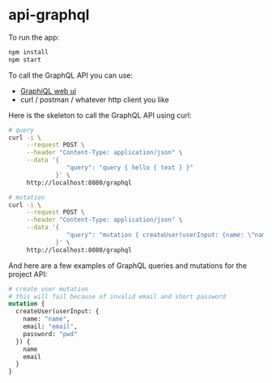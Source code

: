 # api-graphql

To run the app:
```bash
npm install
npm start
```

To call the GraphQL API you can use:
* [GraphiQL web ui](http://localhost:8080/graphql)
* curl / postman / whatever http client you like

Here is the skeleton to call the GraphQL API using curl:
```bash
# query
curl -i \
     --request POST \
     --header "Content-Type: application/json" \
     --data '{
                "query": "query { hello { text } }"
             }' \
     http://localhost:8080/graphql

# mutation
curl -i \
     --request POST \
     --header "Content-Type: application/json" \
     --data '{
                "query": "mutation { createUser(userInput: {name: \"name\", email: \"email\", password: \"pwd\"}) { name email }}"
             }' \
     http://localhost:8080/graphql
```

And here are a few examples of GraphQL queries and mutations for the project API:

```graphql
# create user mutation
# this will fail because of invalid email and short password
mutation {
  createUser(userInput: {
    name: "name",
    email: "email",
    password: "pwd"
  }) {
    name
    email
  }
}
```